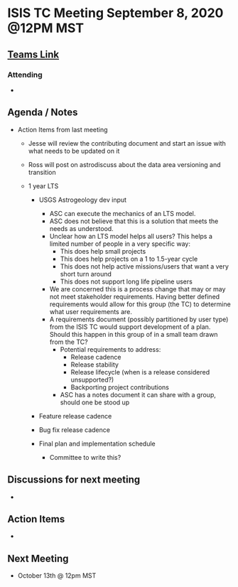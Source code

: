 # ISIS TC Meeting September 8, 2020 @12PM MST

## [Teams Link](https://teams.microsoft.com/dl/launcher/launcher.html?url=%2f_%23%2fl%2fmeetup-join%2f19%3ameeting_YWRkZjdiMGUtZWJlOC00OWMzLThlMTItZTk0Y2MyM2E1MWE0%40thread.v2%2f0%3fcontext%3d%257b%2522Tid%2522%253a%25220693b5ba-4b18-4d7b-9341-f32f400a5494%2522%252c%2522Oid%2522%253a%2522c27c6e98-e45a-45ff-aea5-7f10d6fe67c1%2522%257d%26anon%3dtrue&type=meetup-join&deeplinkId=e54b3969-3c7f-4efb-9cad-ee99cf639f86&directDl=true&msLaunch=true&enableMobilePage=true&suppressPrompt=true)

### Attending
-

## Agenda / Notes


- Action Items from last meeting
  - Jesse will review the contributing document and start an issue with what needs to be updated on it
  - Ross will post on astrodiscuss about the data area versioning and transition

  - 1 year LTS
    - USGS Astrogeology dev input
      - ASC can execute the mechanics of an LTS model.
      - ASC does not believe that this is a solution that meets the needs as understood. 
      - Unclear how an LTS model helps all users? This helps a limited number of people in a very specific way:
         - This does help small projects
         - This does help projects on a 1 to 1.5-year cycle
         - This does not help active missions/users that want a very short turn around
         - This does not support long life pipeline users
      - We are concerned this is a process change that may or may not meet stakeholder requirements. Having better defined requirements would allow for this group (the TC) to determine what user requirements are.
      - A requirements document (possibly partitioned by user type) from the ISIS TC would support development of a plan. Should this happen in this group of in a small team drawn from the TC?
         - Potential requirements to address:
           - Release cadence
           - Release stability 
           - Release lifecycle (when is a release considered unsupported?)
           - Backporting project contributions
         - ASC has a notes document it can share with a group, should one be stood up
    
    - Feature release cadence
    - Bug fix release cadence
    - Final plan and implementation schedule
      - Committee to write this?

## Discussions for next meeting
-

## Action Items
-

## Next Meeting
- October 13th @ 12pm MST
